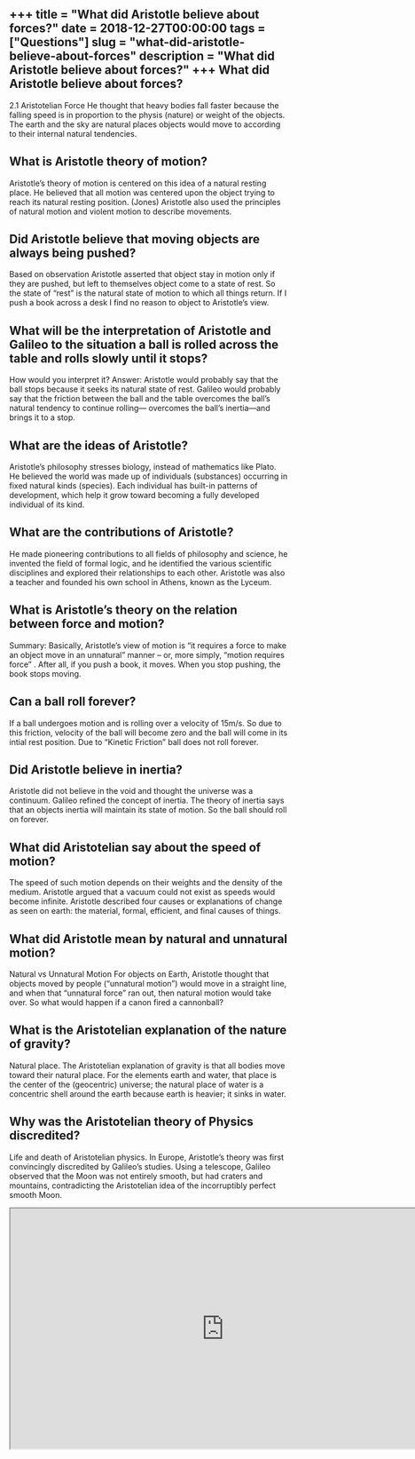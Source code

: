 +++
title = "What did Aristotle believe about forces?"
date = 2018-12-27T00:00:00
tags = ["Questions"]
slug = "what-did-aristotle-believe-about-forces"
description = "What did Aristotle believe about forces?"
+++
What did Aristotle believe about forces?
----------------------------------------

2.1 Aristotelian Force He thought that heavy bodies fall faster because the falling speed is in proportion to the physis (nature) or weight of the objects. The earth and the sky are natural places objects would move to according to their internal natural tendencies.

What is Aristotle theory of motion?
-----------------------------------

Aristotle’s theory of motion is centered on this idea of a natural resting place. He believed that all motion was centered upon the object trying to reach its natural resting position. (Jones) Aristotle also used the principles of natural motion and violent motion to describe movements.

Did Aristotle believe that moving objects are always being pushed?
------------------------------------------------------------------

Based on observation Aristotle asserted that object stay in motion only if they are pushed, but left to themselves object come to a state of rest. So the state of “rest” is the natural state of motion to which all things return. If I push a book across a desk I find no reason to object to Aristotle’s view.

What will be the interpretation of Aristotle and Galileo to the situation a ball is rolled across the table and rolls slowly until it stops?
--------------------------------------------------------------------------------------------------------------------------------------------

How would you interpret it? Answer: Aristotle would probably say that the ball stops because it seeks its natural state of rest. Galileo would probably say that the friction between the ball and the table overcomes the ball’s natural tendency to continue rolling— overcomes the ball’s inertia—and brings it to a stop.

What are the ideas of Aristotle?
--------------------------------

Aristotle’s philosophy stresses biology, instead of mathematics like Plato. He believed the world was made up of individuals (substances) occurring in fixed natural kinds (species). Each individual has built-in patterns of development, which help it grow toward becoming a fully developed individual of its kind.

What are the contributions of Aristotle?
----------------------------------------

He made pioneering contributions to all fields of philosophy and science, he invented the field of formal logic, and he identified the various scientific disciplines and explored their relationships to each other. Aristotle was also a teacher and founded his own school in Athens, known as the Lyceum.

What is Aristotle’s theory on the relation between force and motion?
--------------------------------------------------------------------

Summary: Basically, Aristotle’s view of motion is “it requires a force to make an object move in an unnatural” manner – or, more simply, “motion requires force” . After all, if you push a book, it moves. When you stop pushing, the book stops moving.

Can a ball roll forever?
------------------------

If a ball undergoes motion and is rolling over a velocity of 15m/s. So due to this friction, velocity of the ball will become zero and the ball will come in its intial rest position. Due to “Kinetic Friction” ball does not roll forever.

Did Aristotle believe in inertia?
---------------------------------

Aristotle did not believe in the void and thought the universe was a continuum. Galileo refined the concept of inertia. The theory of inertia says that an objects inertia will maintain its state of motion. So the ball should roll on forever.

What did Aristotelian say about the speed of motion?
----------------------------------------------------

The speed of such motion depends on their weights and the density of the medium. Aristotle argued that a vacuum could not exist as speeds would become infinite. Aristotle described four causes or explanations of change as seen on earth: the material, formal, efficient, and final causes of things.

What did Aristotle mean by natural and unnatural motion?
--------------------------------------------------------

Natural vs Unnatural Motion For objects on Earth, Aristotle thought that objects moved by people (“unnatural motion”) would move in a straight line, and when that “unnatural force” ran out, then natural motion would take over. So what would happen if a canon fired a cannonball?

What is the Aristotelian explanation of the nature of gravity?
--------------------------------------------------------------

Natural place. The Aristotelian explanation of gravity is that all bodies move toward their natural place. For the elements earth and water, that place is the center of the (geocentric) universe; the natural place of water is a concentric shell around the earth because earth is heavier; it sinks in water.

Why was the Aristotelian theory of Physics discredited?
-------------------------------------------------------

Life and death of Aristotelian physics. In Europe, Aristotle’s theory was first convincingly discredited by Galileo’s studies. Using a telescope, Galileo observed that the Moon was not entirely smooth, but had craters and mountains, contradicting the Aristotelian idea of the incorruptibly perfect smooth Moon.

<iframe allow="accelerometer; autoplay; clipboard-write; encrypted-media; gyroscope; picture-in-picture" allowfullscreen="" class="__youtube_prefs__  epyt-is-override  no-lazyload" data-no-lazy="1" data-origheight="433" data-origwidth="770" data-skipgform_ajax_framebjll="" height="433" id="_ytid_93056" loading="lazy" src="https://www.youtube.com/embed/IhlNv9FTikU?enablejsapi=1&autoplay=0&cc_load_policy=0&cc_lang_pref=&iv_load_policy=1&loop=0&modestbranding=0&rel=1&fs=1&playsinline=0&autohide=2&theme=dark&color=red&controls=1&" title="YouTube player" width="770"></iframe>
